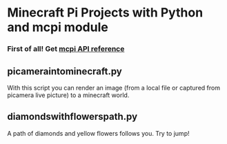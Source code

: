 # Minecraft Pi Projects with Python and mcpi module


### First of all! Get [mcpi API reference](https://www.stuffaboutcode.com/p/minecraft-api-reference.html)


## picameraintominecraft.py

With this script you can render an image (from a local file or captured from picamera live picture) to a minecraft world.

## diamondswithflowerspath.py

A path of diamonds and yellow flowers follows you. Try to jump!




